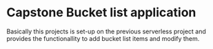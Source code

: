 # Capstone Bucket list application 

Basically this projects is set-up on the previous serverless project and provides the functionallity to add bucket list items and modify them. 
